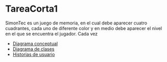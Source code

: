 # TareaCorta1

SimonTec es un juego de memoria, en el cual debe aparecer cuatro cuadrantes, cada uno de diferente color y en medio debe aparecer el nivel en el que se encuentra el jugador. Cada vez 

* [Diagrama conceptual](https://user-images.githubusercontent.com/80297447/116765966-42e76d00-a9e5-11eb-945a-8a066bb30adb.png)
* [Diagrama de clases](https://user-images.githubusercontent.com/80297447/116766000-6ca09400-a9e5-11eb-901b-8bb06729772a.png)
* [Historias de usuario](https://github.com/Zamo98/TareaCorta1/projects/1)
